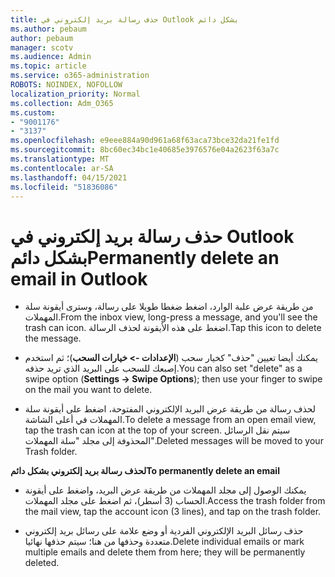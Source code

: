 ```yaml
---
title: حذف رسالة بريد إلكتروني في Outlook بشكل دائم
ms.author: pebaum
author: pebaum
manager: scotv
ms.audience: Admin
ms.topic: article
ms.service: o365-administration
ROBOTS: NOINDEX, NOFOLLOW
localization_priority: Normal
ms.collection: Adm_O365
ms.custom:
- "9001176"
- "3137"
ms.openlocfilehash: e9eee884a90d961a68f63aca73bce32da21fe1fd
ms.sourcegitcommit: 8bc60ec34bc1e40685e3976576e04a2623f63a7c
ms.translationtype: MT
ms.contentlocale: ar-SA
ms.lasthandoff: 04/15/2021
ms.locfileid: "51836086"
---
```

# <a name="permanently-delete-an-email-in-outlook"></a><span data-ttu-id="be04f-102">حذف رسالة بريد إلكتروني في Outlook بشكل دائم</span><span class="sxs-lookup"><span data-stu-id="be04f-102">Permanently delete an email in Outlook</span></span>

- <span data-ttu-id="be04f-103">من طريقة عرض علبة الوارد، اضغط ضغطا طويلا على رسالة، وسترى أيقونة سلة المهملات.</span><span class="sxs-lookup"><span data-stu-id="be04f-103">From the inbox view, long-press a message, and you'll see the trash can icon.</span></span> <span data-ttu-id="be04f-104">اضغط على هذه الأيقونة لحذف الرسالة.</span><span class="sxs-lookup"><span data-stu-id="be04f-104">Tap this icon to delete the message.</span></span>

- <span data-ttu-id="be04f-105">يمكنك أيضا تعيين "حذف" كخيار سحب (**الإعدادات -> خيارات السحب**)؛ ثم استخدم إصبعك للسحب على البريد الذي تريد حذفه.</span><span class="sxs-lookup"><span data-stu-id="be04f-105">You can also set "delete" as a swipe option (**Settings -> Swipe Options**); then use your finger to swipe on the mail you want to delete.</span></span> 

- <span data-ttu-id="be04f-106">لحذف رسالة من طريقة عرض البريد الإلكتروني المفتوحة، اضغط على أيقونة سلة المهملات في أعلى الشاشة.</span><span class="sxs-lookup"><span data-stu-id="be04f-106">To delete a message from an open email view, tap the trash can icon at the top of your screen.</span></span> <span data-ttu-id="be04f-107">سيتم نقل الرسائل المحذوفة إلى مجلد "سلة المهملات".</span><span class="sxs-lookup"><span data-stu-id="be04f-107">Deleted messages will be moved to your Trash folder.</span></span> 

<span data-ttu-id="be04f-108">**لحذف رسالة بريد إلكتروني بشكل دائم**</span><span class="sxs-lookup"><span data-stu-id="be04f-108">**To permanently delete an email**</span></span>

- <span data-ttu-id="be04f-109">يمكنك الوصول إلى مجلد المهملات من طريقة عرض البريد، واضغط على أيقونة الحساب (3 أسطر)، ثم اضغط على مجلد المهملات.</span><span class="sxs-lookup"><span data-stu-id="be04f-109">Access the trash folder from the mail view, tap the account icon (3 lines), and tap on the trash folder.</span></span>

- <span data-ttu-id="be04f-110">حذف رسائل البريد الإلكتروني الفردية أو وضع علامة على رسائل بريد إلكتروني متعددة وحذفها من هنا؛ سيتم حذفها نهائيا.</span><span class="sxs-lookup"><span data-stu-id="be04f-110">Delete individual emails or mark multiple emails and delete them from here; they will be permanently deleted.</span></span>